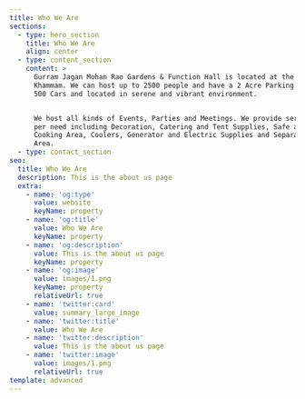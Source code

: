 ```yaml
---
title: Who We Are
sections:
  - type: hero_section
    title: Who We Are
    align: center
  - type: content_section
    content: >
      Gurram Jagan Mohan Rao Gardens & Function Hall is located at the heart of
      Khammam. We can host up to 2500 people and have a 2 Acre Parking for up to
      500 Cars and located in serene and vibrant environment.


      We host all kinds of Events, Parties and Meetings. We provide services as
      per need including Decoration, Catering and Tent Supplies, Safe and Wide
      Cooking Area, Coolers, Generator and Electric Supplies and Separate Dining
      Area.
  - type: contact_section
seo:
  title: Who We Are
  description: This is the about us page
  extra:
    - name: 'og:type'
      value: website
      keyName: property
    - name: 'og:title'
      value: Who We Are
      keyName: property
    - name: 'og:description'
      value: This is the about us page
      keyName: property
    - name: 'og:image'
      value: images/1.png
      keyName: property
      relativeUrl: true
    - name: 'twitter:card'
      value: summary_large_image
    - name: 'twitter:title'
      value: Who We Are
    - name: 'twitter:description'
      value: This is the about us page
    - name: 'twitter:image'
      value: images/1.png
      relativeUrl: true
template: advanced
---
```

